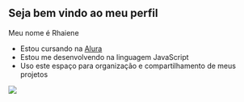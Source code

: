 ## Seja bem vindo ao meu perfil

 Meu nome é Rhaiene

- Estou cursando na [Alura](https://www.alura.com.br)
- Estou me desenvolvendo na linguagem JavaScript
- Uso este espaço para organização e compartilhamento de meus projetos


![](https://media1.tenor.com/m/5wXrnWbQ26UAAAAC/roger-guedes.gif)



